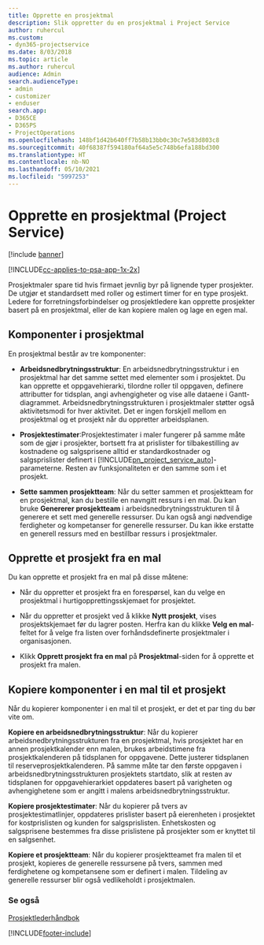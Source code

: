 ```yaml
---
title: Opprette en prosjektmal
description: Slik oppretter du en prosjektmal i Project Service
author: ruhercul
ms.custom:
- dyn365-projectservice
ms.date: 8/03/2018
ms.topic: article
ms.author: ruhercul
audience: Admin
search.audienceType:
- admin
- customizer
- enduser
search.app:
- D365CE
- D365PS
- ProjectOperations
ms.openlocfilehash: 148bf1d42b640ff7b58b13bb0c30c7e583d803c8
ms.sourcegitcommit: 40f68387f594180af64a5e5c748b6efa188bd300
ms.translationtype: HT
ms.contentlocale: nb-NO
ms.lasthandoff: 05/10/2021
ms.locfileid: "5997253"
---
```

# <a name="create-a-project-template-project-service"></a>Opprette en prosjektmal (Project Service)

[!include [banner](../includes/psa-now-project-operations.md)]

[!INCLUDE[cc-applies-to-psa-app-1x-2x](../includes/cc-applies-to-psa-app-1x-2x.md)]

Prosjektmaler spare tid hvis firmaet jevnlig byr på lignende typer prosjekter. De utgjør et standardsett med roller og estimert timer for en type prosjekt. Ledere for forretningsforbindelser og prosjektledere kan opprette prosjekter basert på en prosjektmal, eller de kan kopiere malen og lage en egen mal.  
  
## <a name="components-of-project-template"></a>Komponenter i prosjektmal
 En prosjektmal består av tre komponenter:  
  
- **Arbeidsnedbrytningsstruktur**: En arbeidsnedbrytningsstruktur i en prosjektmal har det samme settet med elementer som i prosjektet. Du kan opprette et oppgavehierarki, tilordne roller til oppgaven, definere attributter for tidsplan, angi avhengigheter og vise alle dataene i Gantt-diagrammet. Arbeidsnedbrytningsstrukturen i prosjektmaler støtter også aktivitetsmodi for hver aktivitet. Det er ingen forskjell mellom en prosjektmal og et prosjekt når du oppretter arbeidsplanen.  
  
- **Prosjektestimater**:Prosjektestimater i maler fungerer på samme måte som de gjør i prosjekter, bortsett fra at prislister for tilbakestilling av kostnadene og salgsprisene alltid er standardkostnader og salgsprislister definert i [!INCLUDE[pn_project_service_auto](../includes/pn-project-service-auto.md)]-parameterne. Resten av funksjonaliteten er den samme som i et prosjekt.  
  
- **Sette sammen prosjektteam**: Når du setter sammen et prosjektteam for en prosjektmal, kan du bestille en navngitt ressurs i en mal. Du kan bruke **Genererer prosjektteam** i arbeidsnedbrytningsstrukturen til å generere et sett med generelle ressurser. Du kan også angi nødvendige ferdigheter og kompetanser for generelle ressurser. Du kan ikke erstatte en generell ressurs med en bestillbar ressurs i prosjektmaler.  
  
## <a name="create-a-project-from-a-template"></a>Opprette et prosjekt fra en mal  
 Du kan opprette et prosjekt fra en mal på disse måtene:  
  
-   Når du oppretter et prosjekt fra en forespørsel, kan du velge en prosjektmal i hurtigopprettingsskjemaet for prosjektet.  
  
-   Når du oppretter et prosjekt ved å klikke **Nytt prosjekt**, vises prosjektskjemaet før du lagrer posten. Herfra kan du klikke **Velg en mal**-feltet for å velge fra listen over forhåndsdefinerte prosjektmaler i organisasjonen.  
  
-   Klikk **Opprett prosjekt fra en mal** på **Prosjektmal**-siden for å opprette et prosjekt fra malen.  
  
## <a name="copying-components-of-a-template-to-a-project"></a>Kopiere komponenter i en mal til et prosjekt  
 Når du kopierer komponenter i en mal til et prosjekt, er det et par ting du bør vite om.  
  
 **Kopiere en arbeidsnedbrytningsstruktur**: Når du kopierer arbeidsnedbrytningsstrukturen fra en prosjektmal, hvis prosjektet har en annen prosjektkalender enn malen, brukes arbeidstimene fra prosjektkalenderen på tidsplanen for oppgavene. Dette justerer tidsplanen til reserveprosjektkalenderen. På samme måte tar den første oppgaven i arbeidsnedbrytningsstrukturen prosjektets startdato, slik at resten av tidsplanen for oppgavehierarkiet oppdateres basert på varigheten og avhengighetene som er angitt i malens arbeidsnedbrytningsstruktur.  
  
 **Kopiere prosjektestimater**: Når du kopierer på tvers av prosjektestimatlinjer, oppdateres prislister basert på eierenheten i prosjektet for kostprislisten og kunden for salgsprislisten. Enhetskosten og salgsprisene bestemmes fra disse prislistene på prosjekter som er knyttet til en salgsenhet.  
  
 **Kopiere et prosjektteam**: Når du kopierer prosjektteamet fra malen til et prosjekt, kopieres de generelle ressursene på tvers, sammen med ferdighetene og kompetansene som er definert i malen. Tildeling av generelle ressurser blir også vedlikeholdt i prosjektmalen.  
  
### <a name="see-also"></a>Se også  
 [Prosjektlederhåndbok](../psa/project-manager-guide.md)


[!INCLUDE[footer-include](../includes/footer-banner.md)]